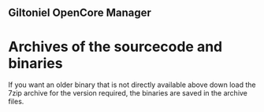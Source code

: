 ## Giltoniel OpenCore Manager

# Archives of the sourcecode and binaries
If you want an older binary that is not directly available above
down load the 7zip archive for the version required, the binaries 
are saved in the archive files.
